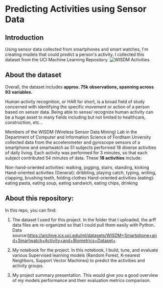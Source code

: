 # Predicting Activities using Sensor Data 

## Introduction
Using sensor data collected from smartphones and smart watches, I'm creating models that could predict a person's activity. I collected this dataset from the UCI Machine Learning Repository.
![WISDM Activities](https://github.com/mnnguyen2/WISDM/blob/master/WISDM%20Activities.png)

## About the dataset

Overall, the dataset includes **approx. 75k observations, spanning across 93 variables.**  

Human activity recognition, or HAR for short, is a broad field of study concerned with identifying the specific movement or action of a person based on sensor data. Being able to sense/ recognize human activity can be a huge asset to many fields including but not limited to healthcare, construction, etc...

Members of the WISDM (Wireless Sensor Data Mining) Lab in the Department of Computer and Information Science of Fordham Unversity collected data from the accelerometer and gyroscope sensors of a smartphone and smartwatch as 51 subjects performed 18 diverse activities of daily living. Each activity was performed for 3 minutes, so that each subject contributed 54 minutes of data. These **18 activities** include:

Non-hand-oriented activities: walking, jogging, stairs, standing, kicking
Hand-oriented activities (General): dribbling, playing catch, typing, writing, clapping, brushing teeth, folding clothes
Hand-oriented activities (eating): eating pasta, eating soup, eating sandwich, eating chips, drinking

## About this repository:

In this repo, you can find:
1. The dataset I used for this project. In the folder that I uploaded, the arff data files are re-organized so that I could pull them easily with Python. 
Data source:https://archive.ics.uci.edu/ml/datasets/WISDM+Smartphone+and+Smartwatch+Activity+and+Biometrics+Dataset+

2. My notebook for the project. In this notebook, I build, tune, and evaluate various Supervised learning models (Random Forest, K-nearest Neighbors, Support Vector Machines) to predict the activities and activity groups. 

3. My project summary presentation. This would give you a good overview of my models performance and their evaluation metrics comparison. 


